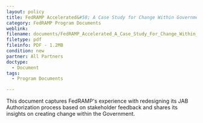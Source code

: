 ```yaml
---
layout: policy   
title: FedRAMP Accelerated&#58; A Case Study for Change Within Government
category: FedRAMP Program Documents
weblink:
filename: documents/FedRAMP_Accelerated_A_Case_Study_For_Change_Within_Government.pdf
filetype: pdf
fileinfo: PDF - 1.2MB
condition: new
partner: All Partners
doctype:
  - Document
tags:
  - Program Documents

---
```

This document captures FedRAMP's experience with redesigning its JAB Authorization process based on stakeholder feedback and shares its insights on creating change within the Government.

